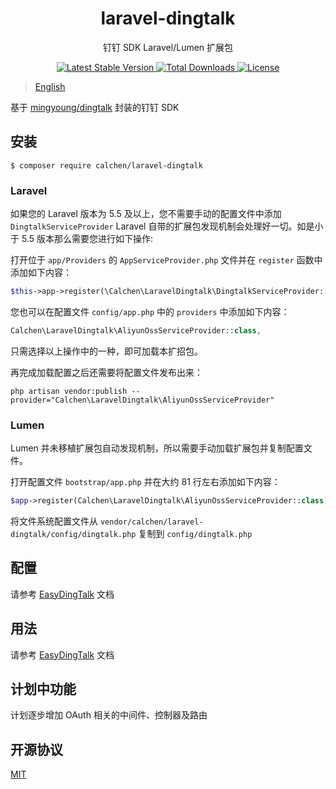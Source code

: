 <h1 align="center"> laravel-dingtalk </h1>

<p align="center"> 钉钉 SDK Laravel/Lumen 扩展包 </p>

<p align="center">
    <a href="https://packagist.org/packages/calchen/laravel-dingtalk">
        <img alt="Latest Stable Version" src="https://img.shields.io/packagist/v/calchen/laravel-dingtalk.svg">
    </a>
    <a href="https://packagist.org/packages/calchen/laravel-dingtalk">
        <img alt="Total Downloads" src="https://img.shields.io/packagist/dt/calchen/laravel-dingtalk.svg">
    </a>
    <a href="https://github.com/calchen/laravel-dingtalk/blob/master/LICENSE">
        <img alt="License" src="https://img.shields.io/github/license/calchen/laravel-dingtalk.svg">
    </a>
</p>

> [English](https://github.com/calchen/laravel-dingtalk/blob/master/README_en.md)

基于 [mingyoung/dingtalk](https://github.com/mingyoung/dingtalk) 封装的钉钉 SDK

## 安装

```shell
$ composer require calchen/laravel-dingtalk
```

### Laravel

如果您的 Laravel 版本为 5.5 及以上，您不需要手动的配置文件中添加 `DingtalkServiceProvider` Laravel 自带的扩展包发现机制会处理好一切。如是小于 5.5 版本那么需要您进行如下操作: 

打开位于 `app/Providers` 的 `AppServiceProvider.php` 文件并在 `register` 函数中添加如下内容：
```php
$this->app->register(\Calchen\LaravelDingtalk\DingtalkServiceProvider::class);
```
您也可以在配置文件 `config/app.php` 中的 `providers` 中添加如下内容：
```php
Calchen\LaravelDingtalk\AliyunOssServiceProvider::class,
```
只需选择以上操作中的一种，即可加载本扩招包。

再完成加载配置之后还需要将配置文件发布出来：
```shell
php artisan vendor:publish --provider="Calchen\LaravelDingtalk\AliyunOssServiceProvider"
```

### Lumen

Lumen 并未移植扩展包自动发现机制，所以需要手动加载扩展包并复制配置文件。

打开配置文件 `bootstrap/app.php` 并在大约 81 行左右添加如下内容：
```php
$app->register(Calchen\LaravelDingtalk\AliyunOssServiceProvider::class);
```

将文件系统配置文件从 `vendor/calchen/laravel-dingtalk/config/dingtalk.php` 复制到 `config/dingtalk.php`

## 配置

请参考 [EasyDingTalk](https://docs.easydingtalk.org/start.html) 文档

## 用法

请参考 [EasyDingTalk](https://docs.easydingtalk.org/start.html) 文档

## 计划中功能

计划逐步增加 OAuth 相关的中间件、控制器及路由

## 开源协议

[MIT](http://opensource.org/licenses/MIT)
